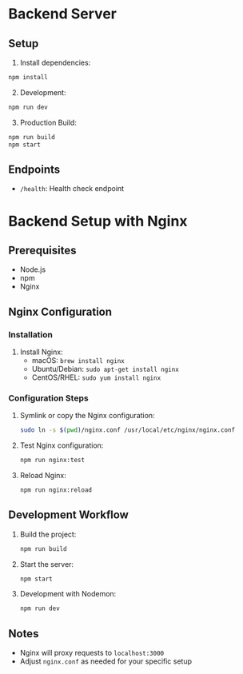 # Backend Server

## Setup

1. Install dependencies:
```bash
npm install
```

2. Development:
```bash
npm run dev
```

3. Production Build:
```bash
npm run build
npm start
```

## Endpoints

- `/health`: Health check endpoint 

# Backend Setup with Nginx

## Prerequisites
- Node.js
- npm
- Nginx

## Nginx Configuration

### Installation
1. Install Nginx:
   - macOS: `brew install nginx`
   - Ubuntu/Debian: `sudo apt-get install nginx`
   - CentOS/RHEL: `sudo yum install nginx`

### Configuration Steps
1. Symlink or copy the Nginx configuration:
   ```bash
   sudo ln -s $(pwd)/nginx.conf /usr/local/etc/nginx/nginx.conf
   ```

2. Test Nginx configuration:
   ```bash
   npm run nginx:test
   ```

3. Reload Nginx:
   ```bash
   npm run nginx:reload
   ```

## Development Workflow
1. Build the project:
   ```bash
   npm run build
   ```

2. Start the server:
   ```bash
   npm start
   ```

3. Development with Nodemon:
   ```bash
   npm run dev
   ```

## Notes
- Nginx will proxy requests to `localhost:3000`
- Adjust `nginx.conf` as needed for your specific setup 